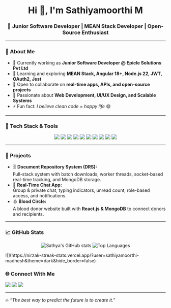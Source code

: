 <h1 align="center">Hi 👋, I'm Sathiyamoorthi M</h1>
<h3 align="center">🚀 Junior Software Developer | MEAN Stack Developer | Open-Source Enthusiast</h3>

---

### 🌟 About Me
- 🔭 Currently working as **Junior Software Developer @ Epicle Solutions Pvt Ltd**
- 🌱 Learning and exploring **MEAN Stack, Angular 18+, Node.js 22, JWT, OAuth2, Jest**
- 👯 Open to collaborate on **real-time apps, APIs, and open-source projects**
- 🎯 Passionate about **Web Development, UI/UX Design, and Scalable Systems**
- ⚡ Fun fact: *I believe clean code = happy life* 😄

---

### 🔧 Tech Stack & Tools
<p align="center">
  <img src="https://img.shields.io/badge/Angular-DD0031?style=for-the-badge&logo=angular&logoColor=white"/>
  <img src="https://img.shields.io/badge/Node.js-339933?style=for-the-badge&logo=nodedotjs&logoColor=white"/>
  <img src="https://img.shields.io/badge/Express.js-000000?style=for-the-badge&logo=express&logoColor=white"/>
  <img src="https://img.shields.io/badge/MongoDB-4EA94B?style=for-the-badge&logo=mongodb&logoColor=white"/>
  <img src="https://img.shields.io/badge/TypeScript-3178C6?style=for-the-badge&logo=typescript&logoColor=white"/>
  <img src="https://img.shields.io/badge/HTML5-E34F26?style=for-the-badge&logo=html5&logoColor=white"/>
  <img src="https://img.shields.io/badge/CSS3-1572B6?style=for-the-badge&logo=css3&logoColor=white"/>
  <img src="https://img.shields.io/badge/Java-007396?style=for-the-badge&logo=java&logoColor=white"/>
  <img src="https://img.shields.io/badge/Git-F05032?style=for-the-badge&logo=git&logoColor=white"/>
  <img src="https://img.shields.io/badge/Jest-C21325?style=for-the-badge&logo=jest&logoColor=white"/>
</p>

---

### 📌 Projects
- 🗄️ **Document Repository System (DRS):**  
  Full-stack system with batch downloads, worker threads, socket-based real-time tracking, and MongoDB storage.  
- 💬 **Real-Time Chat App:**  
  Group & private chat, typing indicators, unread count, role-based access, and notifications.  
- 🩸 **Blood Circle:**  
  A blood donor website built with **React.js & MongoDB** to connect donors and recipients.  

---

### 📈 GitHub Stats
<p align="center">
  <img src="https://github-readme-stats.vercel.app/api?username=sathiyamoorthi-madhesh&show_icons=true&theme=radical" alt="Sathya's GitHub stats"/>
  <img src="https://github-readme-stats.vercel.app/api/top-langs/?username=sathiyamoorthi-madhesh&layout=compact&theme=radical" alt="Top Languages"/>
</p>
![](https://nirzak-streak-stats.vercel.app/?user=sathiyamoorthi-madhesh&theme=dark&hide_border=false)<br/>

### 🌐 Connect With Me
<p>
  <a href="mailto:Sathiyamoorthimadhesh@gmail.com"><img src="https://img.shields.io/badge/Email-D14836?style=for-the-badge&logo=gmail&logoColor=white"/></a>
  <a href="https://www.linkedin.com/in/sathiyamoorthi-madhesh-703662280/"><img src="https://img.shields.io/badge/LinkedIn-0077B5?style=for-the-badge&logo=linkedin&logoColor=white"/></a>
  <a href="https://github.com/sathiyamoorthi-madhesh"><img src="https://img.shields.io/badge/GitHub-100000?style=for-the-badge&logo=github&logoColor=white"/></a>
</p>

---

🔥 *“The best way to predict the future is to create it.”*

